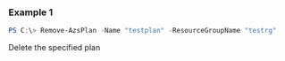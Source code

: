 ### Example 1
```powershell
PS C:\> Remove-AzsPlan -Name "testplan" -ResourceGroupName "testrg"

```

Delete the specified plan